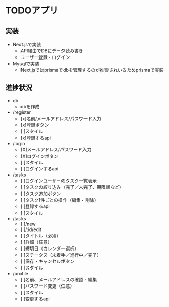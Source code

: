 # TODOアプリ

## 実装

- Next.jsで実装
  - API経由でDBにデータ読み書き
  - ユーザー登録・ログイン
- Mysqlで実装
  - Next.jsではprismaでdbを管理するのが推奨されいるためprismaで実装

## 進捗状況

- db
  - dbを作成
- /register
  - [x]名前/メールアドレス/パスワード入力
  - [x]登録ボタン
  - [ ]スタイル
  - [x]登録するapi
- /login
  - [X]メールアドレス/パスワード入力
  - [X]ログインボタン
  - [ ]スタイル
  - [ ]ログインするapi
- /tasks
  - [ ]ログインユーザーのタスク一覧表示
  - [ ]タスクの絞り込み（完了／未完了、期限順など）
  - [ ]タスク追加ボタン
  - [ ]タスク1件ごとの操作（編集・削除）
  - [ ]登録するapi
  - [ ]スタイル
- /tasks
  - [ ]/new
  - [ ]/:id/edit
  - [ ]タイトル（必須）
  - [ ]詳細（任意）
  - [ ]締切日（カレンダー選択）
  - [ ]ステータス（未着手／進行中／完了）
  - [ ]保存・キャンセルボタン
  - [ ]スタイル
- /profile
  - [ ]名前、メールアドレスの確認・編集
  - [ ]パスワード変更（任意）
  - [ ]スタイル
  - [ ]変更するapi
